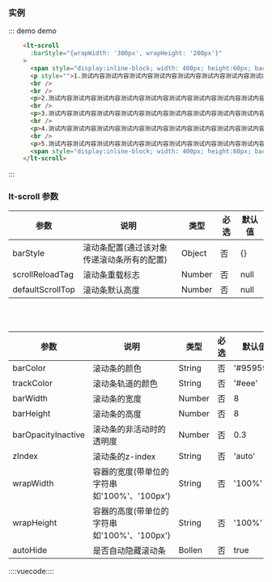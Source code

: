 ### 实例

::: demo demo
```html
    <lt-scroll
      :barStyle="{wrapWidth: '300px', wrapHeight: '200px'}"
    >
      <span style="display:inline-block; width: 400px; height:60px; background: linear-gradient(to right, blue, white); border: 1px solid black;"></span>
      <p style="">1.测试内容测试内容测试内容测试内容测试内容测试内容测试内容测试内容测试内容</p>
      <br />
      <br />
      <p>2.测试内容测试内容测试内容测试内容测试内容测试内容测试内容测试内容测试内容</p>
      <br />
      <p>3.测试内容测试内容测试内容测试内容测试内容测试内容测试内容测试内容测试内容</p>
      <br />
      <p>4.测试内容测试内容测试内容测试内容测试内容测试内容测试内容测试内容测试内容</p>
      <br />
      <p>5.测试内容测试内容测试内容测试内容测试内容测试内容测试内容测试内容测试内容</p>
      <span style="display:inline-block; width: 400px; height:60px; background: linear-gradient(to right, blue, white); border: 1px solid black;"></span>
    </lt-scroll>
```
:::

### lt-scroll 参数

参数|说明|类型|必选|默认值
--------|--------|--------|--------|--------
barStyle|滚动条配置(通过该对象传递滚动条所有的配置)|Object|否|{}
scrollReloadTag|滚动条重载标志|Number|否|null
defaultScrollTop|滚动条默认高度|Number|否|null

<br>
<br>
 
参数|说明|类型|必选|默认值
--------|--------|--------|--------|--------
barColor|滚动条的颜色|String|否|'#959595'
trackColor|滚动条轨道的颜色|String|否|'#eee'
barWidth|滚动条的宽度|Number|否|8
barHeight|滚动条的高度|Number|否|8
barOpacityInactive|滚动条的非活动时的透明度|Number|否|0.3
zIndex|滚动条的z-index|String|否|'auto'
wrapWidth|容器的宽度(带单位的字符串如'100%'、'100px')|String|否|'100%'
wrapHeight|容器的高度(带单位的字符串如'100%'、'100px')|String|否|'100%'
autoHide|是否自动隐藏滚动条|Bollen|否|true


::::vuecode::::
<style lang='less'>

</style>